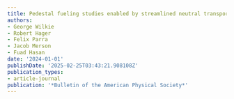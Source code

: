 ```yaml
---
title: Pedestal fueling studies enabled by streamlined neutral transport workflow
authors:
- George Wilkie
- Robert Hager
- Felix Parra
- Jacob Merson
- Fuad Hasan
date: '2024-01-01'
publishDate: '2025-02-25T03:43:21.908108Z'
publication_types:
- article-journal
publication: '*Bulletin of the American Physical Society*'
---
```

